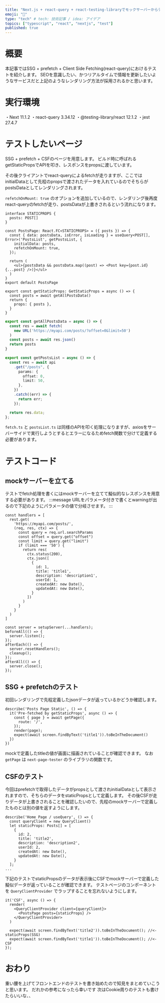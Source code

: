 ```yaml
---
title: "Next.js + react-query + react-testing-libraryでモックサーバーからデータを取得するテストを書く"
emoji: "🍙"
type: "tech" # tech: 技術記事 / idea: アイデア
topics: ["typescript", "react", "nextjs", "test"]
published: true
---
```

# 概要
本記事ではSSG + prefetch + Client Side Fetching(react-query)におけるテストを紹介します。
SEOを意識したい、かつリアルタイムで情報を更新したいようなサービスだと上記のようなレンダリング方法が採用されるかと思います。

# 実行環境
・Next 11.1.2
・react-query 3.34.12
・@testing-library/react 12.1.2
・jest 27.4.7

# テストしたいページ
SSG + prefetch + CSFのページを用意します。
ビルド時に呼ばれるgetStaticPropsでAPIを叩き、レスポンスをpropsに渡しています。

その後クライアントでreact-queryによるfetchが走りますが、ここではinitialDataとして先程のpropsで渡されたデータを入れているのでそちらがpostsDataとしてレンダリングされます。

`refetchOnMount: true` のオプションを追加しているので、レンダリング後再度react-queryのfetchが走り、postsDataが上書きされるという流れになります。

```tsx:posts-page.tsx
interface STATICPROPS {
  posts: POST[]
}

const PostsPage: React.FC<STATICPROPS> = ({ posts }) => {
  const { data: postsData, isError, isLoading } = useQuery<POST[], Error>('PostsList', getPostsList, {
    initialData: posts,
    refetchOnMount: true,
  });

  return (
    <ul>{postsData && postsData.map((post) => <Post key={post.id} {...post} />)}</ul>
  )
}
export default PostsPage

export const getStaticProps: GetStaticProps = async () => {
  const posts = await getAllPostsData()
  return {
    props: { posts },
  }
}
```
```ts:fetch.ts
export const getAllPostsData = async () => {
  const res = await fetch(
    new URL('https://myapi.com/posts/?offset=0&limit=50')
  )
  const posts = await res.json()
  return posts
}
```
```ts:postsList.ts
export const getPostsList = async () => {
  const res = await api
    .get("/posts", {
      params: {
        offset: 0,
        limit: 50,
      },
    })
    .catch((err) => {
      return err;
    });

  return res.data;
};
```
`fetch.ts` と `postsList.ts` は同様のAPIを叩く処理になりますが、axiosをサーバーサイドで実行しようとするとエラーになるためfetch関数で分けて定義する必要があります。
# テストコード
## mockサーバーを立てる
テストでfetch処理を書くにはmockサーバーを立てて擬似的なレスポンスを用意する必要があります。
:::message
URLをパラメータ付きで書くとwarningが出るので下記のようにパラメータの値で分岐させます。
:::

```ts:PostsPage.test.tsx
const handlers = [
  rest.get(
    'https://myapi.com/posts/',
    (req, res, ctx) => {
      const query = req.url.searchParams
      const offset = query.get("offset")
      const limit = query.get("limit")
      if (limit === '50') {
        return res(
          ctx.status(200),
          ctx.json([
            {
              id: 1,
              title: 'title1',
              description: 'description1',
              userId: 1,
              createdAt: new Date(),
              updatedAt: new Date(),
            }
          ])
        )
      }
    }
  )
]

const server = setupServer(...handlers);
beforeAll(() => {
  server.listen();
});
afterEach(() => {
  server.resetHandlers();
  cleanup();
});
afterAll(() => {
  server.close();
});
```
## SSG + prefetchのテスト
初回レンダリングで先程定義したjsonデータが返っているかどうか確認します。

```ts:PostsPage.test.tsx
describe('Posts Page Static', () => {
  it('Pre-fetched by getStaticProps', async () => {
    const { page } = await getPage({
      route: '/',
    });
    render(page);
    expect(await screen.findByText('title1')).toBeInTheDocument()
  })
})
```
mockで定義したtitleの値が画面に描画されていることが確認できます。
なお `getPage` は `next-page-tester` のライブラリの関数です。

## CSFのテスト
今回はprefetchで取得したデータがpropsとして渡されinitialDataとして表示されますので、そちらのデータをstaticPropsとして定義します。
その後CSFが走りデータが上書きされることを確認したいので、先程のmockサーバーで定義したものとは別の値を返すようにします。

```ts:PostsPage.test.tsx
describe('Home Page / useQuery', () => {
  const queryClient = new QueryClient()
  let staticProps: Posts[] = [
    {
      id: 2,
      title: 'title2',
      description: 'description2',
      userId: 2,
      createdAt: new Date(),
      updatedAt: new Date(),
    }
  ];
...
```
下記のテストでstaticPropsのデータが表示後にCSFでmockサーバーで定義した擬似データが返っていることが確認できます。
テストページのコンポーネントを `QueryClientProvider` でラップすることを忘れないようにします。

```tsx:PostsPage.test.tsx
it('CSF', async () => {
  render(
    <QueryClientProvider client={queryClient}>
      <PostsPage posts={staticProps} />
    </QueryClientProvider>
  )

  expect(await screen.findByText('title2')).toBeInTheDocument(); //<- staticProps(SSG)
  expect(await screen.findByText('title1')).toBeInTheDocument(); //<- CSF
});
```

# おわり
重い腰を上げてフロントエンドのテストを書き始めたので知見をまとめていこうと思います。
だれかの参考になったら幸いです
次はCookie周りのテストも書けたらいいな、、